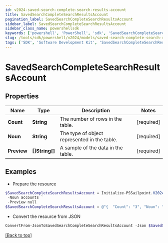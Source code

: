 ```yaml
---
id: v2024-saved-search-complete-search-results-account
title: SavedSearchCompleteSearchResultsAccount
pagination_label: SavedSearchCompleteSearchResultsAccount
sidebar_label: SavedSearchCompleteSearchResultsAccount
sidebar_class_name: powershellsdk
keywords: ['powershell', 'PowerShell', 'sdk', 'SavedSearchCompleteSearchResultsAccount', 'V2024SavedSearchCompleteSearchResultsAccount'] 
slug: /tools/sdk/powershell/v2024/models/saved-search-complete-search-results-account
tags: ['SDK', 'Software Development Kit', 'SavedSearchCompleteSearchResultsAccount', 'V2024SavedSearchCompleteSearchResultsAccount']
---
```



# SavedSearchCompleteSearchResultsAccount

## Properties

Name | Type | Description | Notes
------------ | ------------- | ------------- | -------------
**Count** | **String** | The number of rows in the table. | [required]
**Noun** | **String** | The type of object represented in the table. | [required]
**Preview** | **[]String[]** | A sample of the data in the table. | [required]

## Examples

- Prepare the resource
```powershell
$SavedSearchCompleteSearchResultsAccount = Initialize-PSSailpoint.V2024SavedSearchCompleteSearchResultsAccount  -Count 3 `
 -Noun accounts `
 -Preview null
$SavedSearchCompleteSearchResultsAccount = @"{  "Count": "3", "Noun": "accounts", "Preview": "null "}"@
```

- Convert the resource from JSON
```powershell
ConvertFrom-JsonToSavedSearchCompleteSearchResultsAccount -Json $SavedSearchCompleteSearchResultsAccount
```


[[Back to top]](#) 

